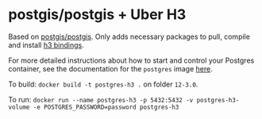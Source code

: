 # postgis/postgis + Uber H3

Based on [postgis/postgis](https://github.com/postgis/docker-postgis). Only adds necessary packages to pull, compile and install [h3 bindings](https://github.com/bytesandbrains/h3-pg).

For more detailed instructions about how to start and control your Postgres container, see the documentation for the `postgres` image [here](https://registry.hub.docker.com/_/postgres/).

To build: `docker build -t postgres-h3 .` on folder `12-3.0`.

To run: `docker run --name postgres-h3 -p 5432:5432 -v postgres-h3-volume -e POSTGRES_PASSWORD=password postgres-h3`
